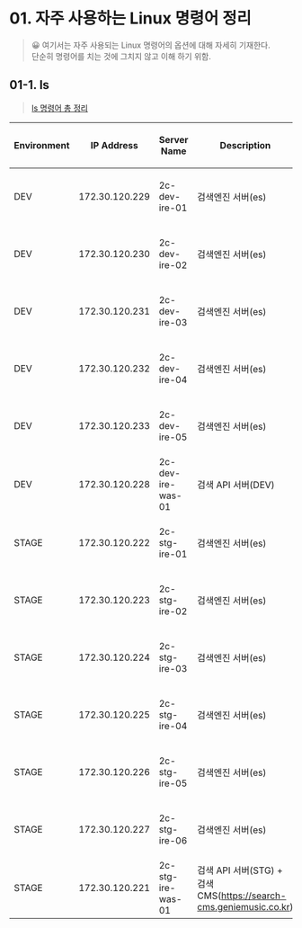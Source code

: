 # 01. 자주 사용하는 Linux 명령어 정리

> 😀 여기서는 자주 사용되는 Linux 명령어의 옵션에 대해 자세히 기재한다.  
> 단순히 명령어를 치는 것에 그치지 않고 이해 하기 위함.

## 01-1. ls

> [ls 명령어 총 정리](https://rhrhth23.tistory.com/4)

| Environment | IP Address     | Server Name     | Description                | Data(로그 및 데이터) | 
|-------------|----------------|-----------------|----------------------------|--|
| DEV         | 172.30.120.229 | 2c-dev-ire-01   | 검색엔진 서버(es)           | 검색엔진 로그 및 샤드 데이터 |
| DEV         | 172.30.120.230 | 2c-dev-ire-02   | 검색엔진 서버(es)           | 검색엔진 로그 및 샤드 데이터 |
| DEV         | 172.30.120.231 | 2c-dev-ire-03   | 검색엔진 서버(es)           | 검색엔진 로그 및 샤드 데이터 |
| DEV         | 172.30.120.232 | 2c-dev-ire-04   | 검색엔진 서버(es)           | 검색엔진 로그 및 샤드 데이터 |
| DEV         | 172.30.120.233 | 2c-dev-ire-05   | 검색엔진 서버(es)           | 검색엔진 로그 및 샤드 데이터 |
| DEV         | 172.30.120.228 | 2c-dev-ire-was-01 | 검색 API 서버(DEV) |  DEV 검색 API 로그  |
| STAGE       | 172.30.120.222 | 2c-stg-ire-01   | 검색엔진 서버(es)           |  검색엔진 로그 및 샤드 데이터 |
| STAGE       | 172.30.120.223 | 2c-stg-ire-02   | 검색엔진 서버(es)           | 검색엔진 로그 및 샤드 데이터 |
| STAGE       | 172.30.120.224 | 2c-stg-ire-03   | 검색엔진 서버(es)           |  검색엔진 로그 및 샤드 데이터|
| STAGE       | 172.30.120.225 | 2c-stg-ire-04   | 검색엔진 서버(es)           | 검색엔진 로그 및 샤드 데이터|
| STAGE       | 172.30.120.226 | 2c-stg-ire-05   | 검색엔진 서버(es)           | 검색엔진 로그 및 샤드 데이터|
| STAGE       | 172.30.120.227 | 2c-stg-ire-06   | 검색엔진 서버(es)           | 검색엔진 로그 및 샤드 데이터|
| STAGE       | 172.30.120.221 | 2c-stg-ire-was-01 | 검색 API 서버(STG) + 검색 CMS(https://search-cms.geniemusic.co.kr) | CMS, API 로그 |